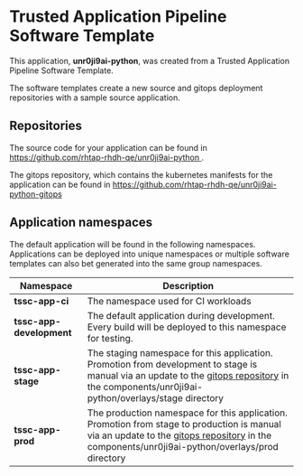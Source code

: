 # Trusted Application Pipeline Software Template

This application, **unr0ji9ai-python**, was created from a Trusted Application Pipeline Software Template.

The software templates create a new source and gitops deployment repositories with a sample source application. 

## Repositories

The source code for your application can be found in [https://github.com/rhtap-rhdh-qe/unr0ji9ai-python ](https://github.com/rhtap-rhdh-qe/unr0ji9ai-python ).
 
The gitops repository, which contains the kubernetes manifests for the application can be found in 
[https://github.com/rhtap-rhdh-qe/unr0ji9ai-python-gitops ](https://github.com/rhtap-rhdh-qe/unr0ji9ai-python-gitops ) 

## Application namespaces 

The default application will be found in the following namespaces. Applications can be deployed into unique namespaces or multiple software templates can also bet generated into the same group namespaces.  

|  Namespace   |  Description   |  
| -------- | -------- |
| **tssc-app-ci** | The namespace used for CI workloads |
| **tssc-app-development** | The default application during development. Every build will be deployed to this namespace for testing. |
| **tssc-app-stage** | The staging namespace for this application. Promotion from development to stage is manual via an update to the [gitops repository](https://github.com/rhtap-rhdh-qe/unr0ji9ai-python-gitops ) in the components/unr0ji9ai-python/overlays/stage directory |
| **tssc-app-prod** | The production namespace for this application. Promotion from stage to production is manual via an update to the [gitops repository](https://github.com/rhtap-rhdh-qe/unr0ji9ai-python-gitops ) in the components/unr0ji9ai-python/overlays/prod directory |
